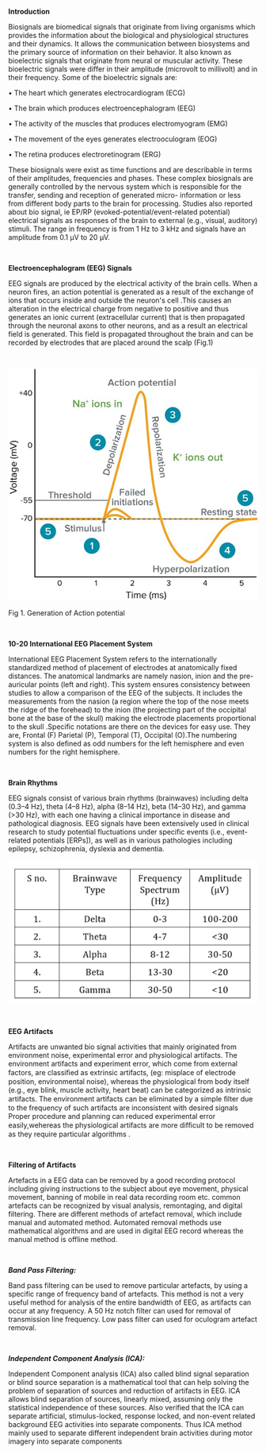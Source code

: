**Introduction**

Biosignals are biomedical signals that originate from living organisms which provides the information about the biological and physiological structures and their dynamics. It allows the communication between biosystems and the primary source of information on their behavior. It also known as bioelectric signals that originate from neural or muscular activity. These bioelectric signals were differ in their amplitude (microvolt to millivolt) and in their frequency. Some of the bioelectric signals are: 

•	The heart which generates electrocardiogram (ECG)

•	The brain which produces electroencephalogram (EEG)

•	 The activity of the muscles that produces electromyogram (EMG)

•	The movement of the eyes generates electrooculogram (EOG)

•	The retina produces electroretinogram (ERG)

These biosignals were exist as time functions and are describable in terms of their amplitudes, frequencies and phases. These complex biosignals are generally controlled by the nervous system which is responsible for the transfer, sending and reception of generated micro- information or less from different body parts to the brain for processing. Studies also reported about bio signal, ie EP/RP (evoked-potential/event-related potential) electrical signals as responses of the brain to external (e.g., visual, auditory) stimuli. The range in frequency is from 1 Hz to 3 kHz and signals have an amplitude from 0.1 μV to 20 μV.


&nbsp;

**Electroencephalogram (EEG) Signals**

EEG signals are produced by the electrical activity of the brain cells. When a neuron fires, an action potential is generated as a result of the exchange of ions that occurs inside and outside the neuron's cell .This causes an alteration in the electrical charge from negative to positive and thus generates an ionic current (extracellular current) that is then propagated through the neuronal axons to other neurons, and as a result an electrical field is generated. This field is propagated throughout the brain and can be recorded by electrodes that are placed around the scalp (Fig.1)

&nbsp;


![](/experiment/images/1.png)







Fig 1. Generation of Action potential

&nbsp;


**10-20 International EEG Placement System**

International EEG Placement System refers to the internationally standardized method of placement of electrodes at anatomically fixed distances. The anatomical landmarks are namely nasion, inion and the pre-auricular points (left and right). This system ensures consistency between studies to allow a comparison of the EEG of the subjects. It includes the measurements from the nasion (a region where the top of the nose meets the ridge of the forehead) to the inion (the projecting part of the occipital bone at the base of the skull) making the electrode placements proportional to the skull .Specific notations are there on the devices for easy use. They are, Frontal (F) Parietal (P), Temporal (T), Occipital (O).The numbering system is also defined as odd numbers for the left hemisphere and even numbers for the right hemisphere.

&nbsp;

**Brain Rhythms**

EEG signals consist of various brain rhythms (brainwaves) including delta (0.3–4 Hz), theta (4–8 Hz), alpha (8–14 Hz), beta (14–30 Hz), and gamma (>30 Hz), with each one having a clinical importance in disease and pathological diagnosis. EEG signals have been extensively used in clinical research to study potential fluctuations under specific events (i.e., event-related potentials [ERPs]), as well as in various pathologies including epilepsy, schizophrenia, dyslexia and dementia.



![](/experiment/images/2.png)






&nbsp;


**EEG Artifacts**

Artifacts are unwanted bio signal activities that mainly originated from environment noise, experimental error and physiological artifacts. The environment artifacts and experiment error, which come from external factors, are classiﬁed as extrinsic artifacts, (eg: misplace of electrode position, environmental noise), whereas the physiological from body itself (e.g., eye blink, muscle activity, heart beat) can be categorized as intrinsic artifacts. The environment artifacts can be eliminated by a simple ﬁlter due to the frequency of such artifacts are inconsistent with desired signals Proper procedure and planning can reduced experimental error easily,wehereas the physiological artifacts are more difﬁcult to be removed as they require particular algorithms .


&nbsp;


**Filtering of Artifacts**

Artefacts in a EEG data can be removed by a good recording protocol including giving instructions to the subject about eye movement, physical movement, banning of mobile in real data recording room etc. common artefacts can be recognized by visual analysis, remontaging, and digital filtering. There are different methods of artefact removal, which include manual and automated method. Automated removal methods use mathematical algorithms and are used in digital EEG record whereas the manual method is offline method.


&nbsp;

***Band Pass Filtering:***

 Band pass filtering can be used to remove particular artefacts, by using a specific range of frequency band of artefacts. This method is not a very useful method for analysis of the entire bandwidth of EEG, as artifacts can occur at any frequency. A 50 Hz notch filter can used for removal of transmission line frequency. Low pass filter can used for oculogram artefact removal.

&nbsp;

***Independent Component Analysis (ICA):***

Independent Component analysis (ICA) also called blind signal separation or blind source separation is a mathematical tool that can help solving the problem of separation of sources and reduction of artifacts in EEG. ICA allows blind separation of sources, linearly mixed, assuming only the statistical independence of these sources. Also verified that the ICA can separate artificial, stimulus-locked, response locked, and non-event related background EEG activities into separate components. Thus ICA method mainly used to separate different independent brain activities during motor imagery into separate components